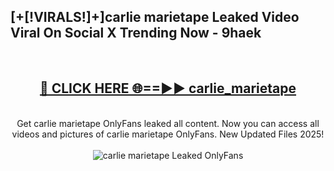 <h2>[+[!VIRALS!]+]carlie marietape Leaked Video Viral On Social X Trending Now - 9haek</h2>
<br>
<div align="center">
<h2><a href="https://libra.edu.pl?carlie_marietape" rel="nofollow">🔴 CLICK HERE 🌐==►► carlie_marietape</a></h2>
<br>
Get carlie marietape OnlyFans leaked all content. Now you can access all videos and pictures of carlie marietape OnlyFans. New Updated Files 2025!
<br>
<br>
<a href="https://libra.edu.pl?carlie_marietape" rel="nofollow" data-target="animated-image.originalLink"><img src="https://i.ibb.co.com/WyWwxjT/player-gif2.gif" alt="carlie marietape Leaked OnlyFans" style="max-width: 100%; display: inline-block;" data-target="animated-image.originalImage"></a>
</div>
<br>